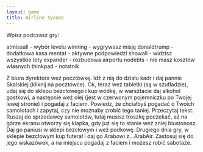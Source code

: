 ```yaml
---
layout: game
title: Airline Tycoon
---
```


Wpisz podczasz gry:

atmissall 		- wybór levelu
winning 		- wygrywasz misję
donaldtrump	- dodatkowa kasa
mentat 		- aktywne podpowiedzi
showall 		- widzisz wszystkie loty
expander 	- rozbudowa airportu
nodebts 		- nie masz kosztów własnych
thinkpad 		- notatnik

Z biura dyrektora weź pocztówkę. Idź z nią do działu kadr i daj pannie 
Skalskiej (kliknij na pocztówce). Ok, teraz weź tabletki (są w 
szufladzie), 
udaj się do sklepu bezcłowego i kup wódkę, w warsztacie daj 
alkohol 
gostkowi, a następnie weź olej (jest w czerwonym pojemniczku po 
Twojej 
lewej stronie) i pogadaj z faciem. Powiedz, że chciałbyś pogadać o 
Twoich 
samolotach i zapytaj, czy nie możnaby zrobić tego taniej. Przeczytaj 
tekst.
Ruszaj do sprzedawcy samolotów, tutaj musisz troszkę poczekać, 
aż na 
górze ekranu otworzy się klapka, gdy już się to stanie weź zniej 
biustonosz. Daj go paniusi w sklepi bezcłowym i weź podkowę. 
Drugiego 
dnia gry, w sklepie bezcłowym kup futerał i daj go Arabowi 
z...ArabAir. 
Zastosuj się do jego wskazówek, a na miejscu pogadaj z faciem i 
możesz 
robić sabotaże.

